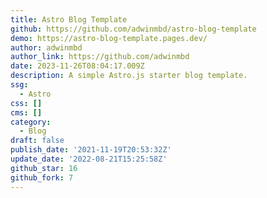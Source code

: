 ```yaml
---
title: Astro Blog Template
github: https://github.com/adwinmbd/astro-blog-template
demo: https://astro-blog-template.pages.dev/
author: adwinmbd
author_link: https://github.com/adwinmbd
date: 2023-11-26T08:04:17.009Z
description: A simple Astro.js starter blog template.
ssg:
  - Astro
css: []
cms: []
category:
  - Blog
draft: false
publish_date: '2021-11-19T20:53:32Z'
update_date: '2022-08-21T15:25:58Z'
github_star: 16
github_fork: 7
---
```

